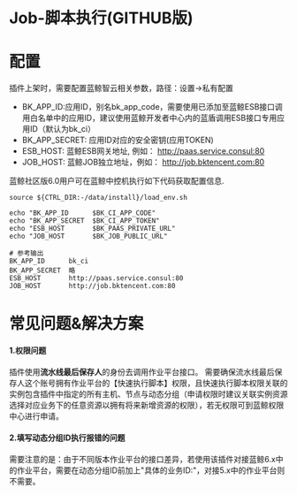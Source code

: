 # Job-脚本执行(GITHUB版)

# 配置
插件上架时，需要配置蓝鲸智云相关参数，路径：设置->私有配置
- BK_APP_ID:应用ID，别名bk_app_code，需要使用已添加至蓝鲸ESB接口调用白名单中的应用ID，建议使用蓝鲸开发者中心内的蓝盾调用ESB接口专用应用ID（默认为bk_ci）
- BK_APP_SECRET: 应用ID对应的安全密钥(应用TOKEN)
- ESB_HOST: 蓝鲸ESB网关地址, 例如： http://paas.service.consul:80
- JOB_HOST: 蓝鲸JOB独立地址，例如： http://job.bktencent.com:80

蓝鲸社区版6.0用户可在蓝鲸中控机执行如下代码获取配置信息.
```shell script
source ${CTRL_DIR:-/data/install}/load_env.sh

echo "BK_APP_ID      $BK_CI_APP_CODE"
echo "BK_APP_SECRET  $BK_CI_APP_TOKEN"
echo "ESB_HOST       $BK_PAAS_PRIVATE_URL"
echo "JOB_HOST       $BK_JOB_PUBLIC_URL"

# 参考输出
BK_APP_ID      bk_ci
BK_APP_SECRET  略
ESB_HOST       http://paas.service.consul:80
JOB_HOST       http://job.bktencent.com:80
```
# 常见问题&解决方案
#### 1.权限问题
插件使用**流水线最后保存人**的身份去调用作业平台接口。
需要确保流水线最后保存人这个账号拥有作业平台的【快速执行脚本】权限，且快速执行脚本权限关联的实例包含插件中指定的所有主机、节点与动态分组（申请权限时建议关联实例资源选择对应业务下的任意资源以拥有将来新增资源的权限），若无权限可到蓝鲸权限中心进行申请。

#### 2.填写动态分组ID执行报错的问题
需要注意的是：由于不同版本作业平台的接口差异，若使用该插件对接蓝鲸6.x中的作业平台，需要在动态分组ID前加上"具体的业务ID:"，对接5.x中的作业平台则不需要。
